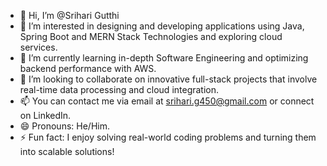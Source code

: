 - 👋 Hi, I’m @Srihari Gutthi
- 👀 I’m interested in designing and developing applications using Java, Spring Boot and  MERN Stack Technologies and exploring cloud services.
- 🌱 I’m currently learning in-depth Software Engineering and optimizing backend performance with AWS.
- 💞️ I’m looking to collaborate on innovative full-stack projects that involve real-time data processing and cloud integration.
- 📫 You can contact me via email at srihari.g450@gmail.com or connect on LinkedIn.
- 😄 Pronouns: He/Him.
- ⚡ Fun fact: I enjoy solving real-world coding problems and turning them into scalable solutions!

<!---
Srihari2990/Srihari2990 is a ✨ special ✨ repository because its `README.md` (this file) appears on your GitHub profile.
You can click the Preview link to take a look at your changes.
--->
